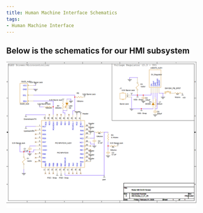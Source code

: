 ```yaml
---
title: Human Machine Interface Schematics
tags:
- Human Machine Interface 
---
```


## Below is the schematics for our HMI subsystem

 ![caption for image](./HMI_Schematics.png)
